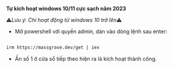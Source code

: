**Tự kích hoạt windows 10/11 cực sạch năm 2023**

⚠️*Lưu ý: Chỉ hoạt động từ windows 10 trở lên*⚠️

- Mở powershell với quyền admin, dán vào dòng lệnh sau enter:

```sh

irm https://massgrave.dev/get | iex

```

- Ấn số 1 ở cửa sổ tiếp theo hiện ra là kích hoạt thành công.
